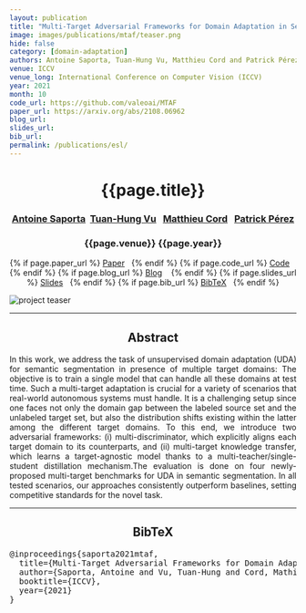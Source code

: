 ```yaml
---
layout: publication
title: "Multi-Target Adversarial Frameworks for Domain Adaptation in Semantic Segmentation"
image: images/publications/mtaf/teaser.png
hide: false
category: [domain-adaptation]
authors: Antoine Saporta, Tuan-Hung Vu, Matthieu Cord and Patrick Pérez
venue: ICCV
venue_long: International Conference on Computer Vision (ICCV)
year: 2021
month: 10
code_url: https://github.com/valeoai/MTAF
paper_url: https://arxiv.org/abs/2108.06962
blog_url: 
slides_url: 
bib_url: 
permalink: /publications/esl/
---
```


<h1 align="center"> {{page.title}} </h1>
<!-- Simple call of authors -->
<!-- <h3 align="center"> {{page.authors}} </h3> -->
<!-- Alternatively you can add links to author pages -->
<h3 align="center"> <a href="https://scholar.google.com/citations?user=jSwfIU4AAAAJ">Antoine Saporta</a>&nbsp;&nbsp;<a href="https://tuanhungvu.github.io/">Tuan-Hung Vu</a>&nbsp;&nbsp; <a href="http://webia.lip6.fr/~cord/">Matthieu Cord</a>&nbsp;&nbsp; <a href="https://ptrckprz.github.io/">Patrick Pérez</a> </h3>


<h3 align="center"> {{page.venue}} {{page.year}} </h3>

<div align="center">
  <p>
    {% if page.paper_url %}
    <a href="{{ page.paper_url }}"><i class="far fa-file-pdf"></i> Paper</a>&nbsp;&nbsp;
    {% endif %}
    {% if page.code_url %}
    <a href="{{ page.code_url }}"><i class="fab fa-github"></i> Code</a> &nbsp;&nbsp;
    {% endif %}
    {% if page.blog_url %}
    <a href="{{ page.blog_url }}"><i class="fab fa-blogger"></i> Blog</a> &nbsp;&nbsp;
    {% endif %}
    {% if page.slides_url %}
    <a href="{{ page.slides_url }}"><i class="far fa-file-pdf"></i> Slides</a>&nbsp;&nbsp;
    {% endif %}
    {% if page.bib_url %}
    <a href="{{ page.bib_url}}"><i class="far fa-file-alt"></i> BibTeX</a>&nbsp;&nbsp;
    {% endif %}
  </p>
</div>

<div class="publication-teaser">
    <img src="../../{{ page.image }}" alt="project teaser"/>
</div>


<hr>

<h2  align="center"> Abstract</h2>

<p align="justify">In this work, we address the task of unsupervised domain adaptation (UDA) for semantic segmentation in presence of multiple target domains: The objective is to train a single model that can handle all these domains at test time. Such a multi-target adaptation is crucial for a variety of scenarios that real-world autonomous systems must handle. It is a challenging setup since one faces not only the domain gap between the labeled source set and the unlabeled target set, but also the distribution shifts existing within the latter among the different target domains. To this end, we introduce two adversarial frameworks: (i) multi-discriminator, which explicitly aligns each target domain to its counterparts, and (ii) multi-target knowledge transfer, which learns a target-agnostic model thanks to a multi-teacher/single-student distillation mechanism.The evaluation is done on four newly-proposed multi-target benchmarks for UDA in semantic segmentation. In all tested scenarios, our approaches consistently outperform baselines, setting competitive standards for the novel task.

</p>

<hr>


<h2  align="center">BibTeX</h2>
<left>
  <pre class="bibtex-box">
@inproceedings{saporta2021mtaf,
  title={Multi-Target Adversarial Frameworks for Domain Adaptation in Semantic Segmentation},
  author={Saporta, Antoine and Vu, Tuan-Hung and Cord, Mathieu and P{\'e}rez, Patrick},
  booktitle={ICCV},
  year={2021}
}</pre>
</left>

<br>